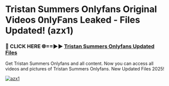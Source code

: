 # Tristan Summers Onlyfans Original Videos 0nlyFans Leaked - Files Updated! (azx1)

<h3>🔴 CLICK HERE 🌐==►► <a href="https://tinyurl.com/ms9xzufz" rel="nofollow">Tristan Summers Onlyfans Updated Files</a></h3>

Get Tristan Summers Onlyfans and all content. Now you can access all videos and pictures of Tristan Summers Onlyfans. New Updated Files 2025!

[![azx1](https://i.imgur.com/ppqm5kG.gif)](https://tinyurl.com/ms9xzufz)

